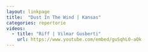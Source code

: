 ```yaml
---
layout: linkpage
title:  "Dust In The Wind | Kansas"
categories: repertorie
videos:
  - title: "Riff | Vilmar Gusberti"
    url: https://www.youtube.com/embed/guSqhL0-aOk
---
```

